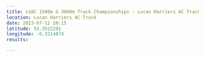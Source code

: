```yaml
---
title: LVAC 1500m & 3000m Track Championships - Lucan Harriers AC Track
location: Lucan Harriers AC Track
date: 2023-07-12 20:15
latitude: 53.3522291
longitude: -6.3214874
results:

---
```

